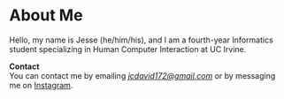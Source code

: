 # About Me
Hello, my name is Jesse (he/him/his), and I am a fourth-year Informatics student specializing in Human Computer Interaction at UC Irvine.

**Contact**  
You can contact me by emailing *jcdavid172@gmail.com* or by messaging me on [Instagram](https://www.instagram.com/jcdav7/).
